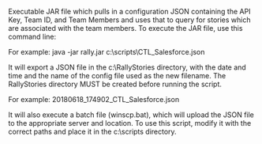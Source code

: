Executable JAR file which pulls in a configuration JSON containing the API Key, Team ID, and Team Members 
and uses that to query for stories which are associated with the team members. To execute the JAR file, use this command line:

For example:
java -jar rally.jar c:\scripts\CTL_Salesforce.json

It will export a JSON file in the c:\RallyStories directory, with the date and time and the name of the config file used as the new filename. The RallyStories directory MUST be created before running the script. 

For example:
20180618_174902_CTL_Salesforce.json

It will also execute a batch file (winscp.bat), which will upload the JSON file to the appropriate server and location. To use this script, modify it with the correct paths and place it in the c:\scripts directory.